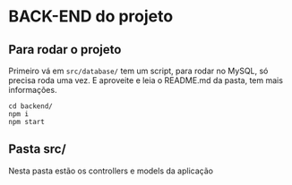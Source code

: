 # BACK-END do projeto

## Para rodar o projeto

Primeiro vá em `src/database/` tem um script, para rodar no MySQL, só precisa roda uma vez. E aproveite e leia o README.md da pasta, tem mais informações.

```
cd backend/
npm i
npm start
```

## Pasta src/

Nesta pasta estão os controllers e models da aplicação